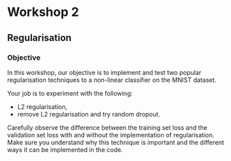 # Workshop 2

## Regularisation

### Objective

In this workshop, our objective is to implement and test two popular regularisation techniques to a non-linear classifier on the MNIST dataset.

Your job is to experiment with the following:

* L2 regularisation,
* remove L2 regularisation and try random dropout.

Carefully observe the difference between the training set loss and the validation set loss with and without the implementation of regularisation. Make sure you understand why this technique is important and the different ways it can be implemented in the code. 
